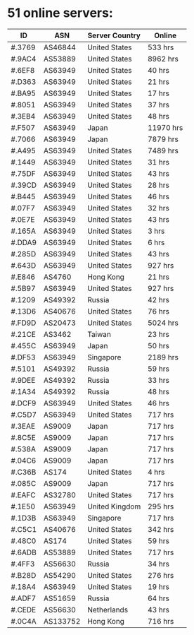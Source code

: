 # 51 online servers:

| ID | ASN | Server Country | Online |
| ------ | ------ | ------ | ------ |
| #.3769 | AS46844 | United States | 533 hrs |
| #.9AC4 | AS53889 | United States | 8962 hrs |
| #.6EF8 | AS63949 | United States | 40 hrs |
| #.D363 | AS63949 | United States | 21 hrs |
| #.BA95 | AS63949 | United States | 17 hrs |
| #.8051 | AS63949 | United States | 37 hrs |
| #.3EB4 | AS63949 | United States | 48 hrs |
| #.F507 | AS63949 | Japan | 11970 hrs |
| #.7066 | AS63949 | Japan | 7879 hrs |
| #.A495 | AS63949 | United States | 7489 hrs |
| #.1449 | AS63949 | United States | 31 hrs |
| #.75DF | AS63949 | United States | 43 hrs |
| #.39CD | AS63949 | United States | 28 hrs |
| #.B445 | AS63949 | United States | 46 hrs |
| #.07F7 | AS63949 | United States | 32 hrs |
| #.0E7E | AS63949 | United States | 43 hrs |
| #.165A | AS63949 | United States | 3 hrs |
| #.DDA9 | AS63949 | United States | 6 hrs |
| #.285D | AS63949 | United States | 43 hrs |
| #.643D | AS63949 | United States | 927 hrs |
| #.E846 | AS4760 | Hong Kong | 21 hrs |
| #.5B97 | AS63949 | United States | 927 hrs |
| #.1209 | AS49392 | Russia | 42 hrs |
| #.13D6 | AS40676 | United States | 76 hrs |
| #.FD9D | AS20473 | United States | 5024 hrs |
| #.21CE | AS3462 | Taiwan | 23 hrs |
| #.455C | AS63949 | Japan | 50 hrs |
| #.DF53 | AS63949 | Singapore | 2189 hrs |
| #.5101 | AS49392 | Russia | 59 hrs |
| #.9DEE | AS49392 | Russia | 33 hrs |
| #.1A34 | AS49392 | Russia | 48 hrs |
| #.DCF9 | AS63949 | United States | 46 hrs |
| #.C5D7 | AS63949 | United States | 717 hrs |
| #.3EAE | AS9009 | Japan | 717 hrs |
| #.8C5E | AS9009 | Japan | 717 hrs |
| #.538A | AS9009 | Japan | 717 hrs |
| #.04C6 | AS9009 | Japan | 717 hrs |
| #.C36B | AS174 | United States | 4 hrs |
| #.085C | AS9009 | Japan | 717 hrs |
| #.EAFC | AS32780 | United States | 717 hrs |
| #.1E50 | AS63949 | United Kingdom | 295 hrs |
| #.1D3B | AS63949 | Singapore | 717 hrs |
| #.C5C1 | AS40676 | United States | 342 hrs |
| #.48C0 | AS174 | United States | 59 hrs |
| #.6ADB | AS53889 | United States | 717 hrs |
| #.4FF3 | AS56630 | Russia | 34 hrs |
| #.B28D | AS54290 | United States | 276 hrs |
| #.18A4 | AS63949 | United States | 19 hrs |
| #.ADF7 | AS51659 | Russia | 64 hrs |
| #.CEDE | AS56630 | Netherlands | 43 hrs |
| #.0C4A | AS133752 | Hong Kong | 716 hrs |

